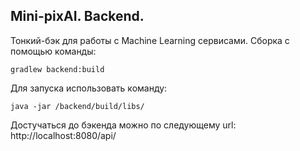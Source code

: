 ## Mini-pixAI. Backend.
Тонкий-бэк для работы с Machine Learning сервисами. Сборка с помощью команды:
~~~ 
gradlew backend:build
~~~
Для запуска использовать команду:
~~~ 
java -jar /backend/build/libs/
~~~ 
Достучаться до бэкенда можно по следующему url: http://localhost:8080/api/
